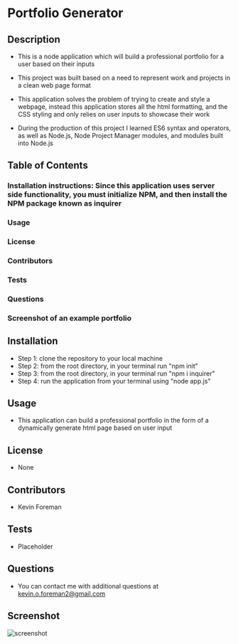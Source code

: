 # Portfolio Generator

## Description
* This is a node application which will build a professional portfolio for a user based on their inputs

* This project was built based on a need to represent work and projects in a clean web page format
* This application solves the problem of trying to create and style a webpage, instead this application stores all the html formatting, and the CSS styling and only relies on user inputs to showcase their work
* During the production of this project I learned ES6 syntax and operators, as well as Node.js, Node Project Manager modules, and modules built into Node.js

## Table of Contents
### Installation instructions: Since this application uses server side functionality, you must initialize NPM, and then install the NPM package known as inquirer
### Usage
### License
### Contributors
### Tests
### Questions
### Screenshot of an example portfolio

## Installation
* Step 1: clone the repository to your local machine
* Step 2: from the root directory, in your terminal run "npm init"
* Step 3: from the root directory, in your terminal run "npm i inquirer"
* Step 4: run the application from your terminal using "node app.js"

## Usage
* This application can build a professional portfolio in the form of a dynamically generate html page based on user input

## License
* None

## Contributors
* Kevin Foreman

## Tests
* Placeholder

## Questions
* You can contact me with additional questions at kevin.o.foreman2@gmail.com

## Screenshot
![screenshot](./portfolio-gen-schreensot.png)

